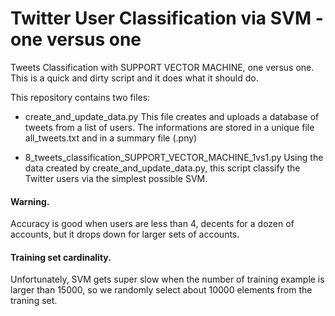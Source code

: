 # Twitter User Classification via SVM - one versus one
Tweets Classification with SUPPORT VECTOR MACHINE, one versus one. This is a quick and dirty script and it does what it should do.

This repository contains two files:
  - create_and_update_data.py 
    This file creates and uploads a database of tweets from a list of users. 
    The informations are stored in a unique file all_tweets.txt and in a summary file (.pny)
    
  - 8_tweets_classification_SUPPORT_VECTOR_MACHINE_1vs1.py
    Using the data created by create_and_update_data.py, this script classify the Twitter users via the simplest possible SVM.
    
#### Warning.
Accuracy is good when users are less than 4, decents for a dozen of accounts, but it drops down for larger sets of accounts. 

#### Training set cardinality.
Unfortunately, SVM gets super slow when the number of training example is larger than 15000, so we randomly select about 10000 elements from the traning set.
